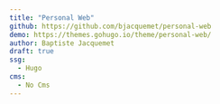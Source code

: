 ```yaml
---
title: "Personal Web"
github: https://github.com/bjacquemet/personal-web
demo: https://themes.gohugo.io/theme/personal-web/
author: Baptiste Jacquemet
draft: true
ssg:
  - Hugo
cms:
  - No Cms
---
```

